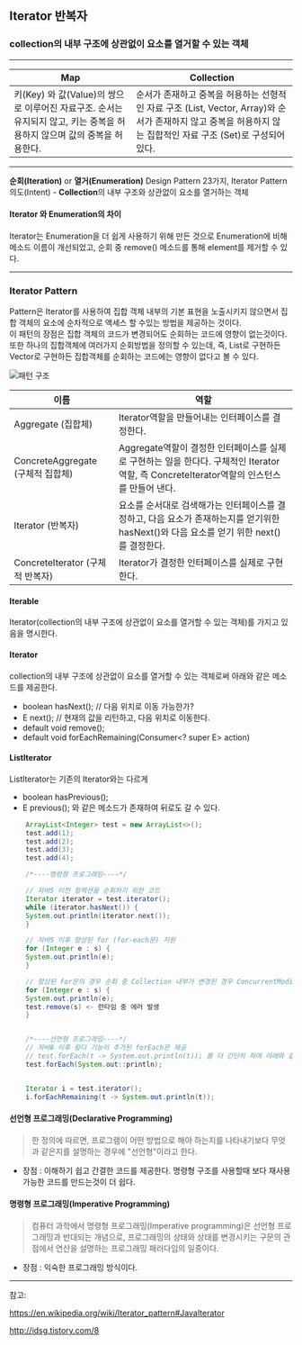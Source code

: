 ## Iterator 반복자
### collection의 내부 구조에 상관없이 요소를 열거할 수 있는 객체

-----

Map | Collection
------|------
키(Key) 와 값(Value)의 쌍으로 이루어진 자료구조. 순서는 유지되지 않고, 키는 중복을 허용하지 않으며 값의 중복을 허용한다. | 순서가 존재하고 중복을 허용하는 선형적인 자료 구조 (List, Vector, Array)와 순서가 존재하지 않고 중복을 허용하지 않는 집합적인 자료 구조 (Set)로 구성되어 있다.

------

**순회(Iteration)**  or  **열거(Enumeration)**
Design Pattern 23가지, Iterator Pattern
의도(Intent) - **Collection**의 내부 구조와 상관없이 요소를 열거하는 객체

#### Iterator 와 Enumeration의 차이
Iterator는 Enumeration을 더 쉽게 사용하기 위해 만든 것으로 Enumeration에 비해 메소드 이름이 개선되었고, 순회 중 remove() 메소드를 통해 element를 제거할 수 있다. 

----------

### Iterator Pattern
Pattern은 Iterator를 사용하여 집합 객체 내부의 기본 표현을 노출시키지 않으면서 집합 객체의 요소에 순차적으로 액세스 할 수있는 방법을 제공하는 것이다.  
이 패턴의 장점은 집합 객체의 코드가 변경되어도 순회하는 코드에 영향이 없는것이다.  또한 하나의 집합객체에 여러가지 순회방법을 정의할 수 있는데,  즉,  List로 구현하든 Vector로 구현하든 집합객체를 순회하는 코드에는 영향이 없다고 볼 수 있다. 

![패턴 구조](https://upload.wikimedia.org/wikipedia/commons/thumb/1/13/Iterator_UML_class_diagram.svg/1000px-Iterator_UML_class_diagram.svg.png)

이름 | 역할
---|---
Aggregate (집합체) | Iterator역할을 만들어내는 인터페이스를 결정한다.
ConcreteAggregate (구체적 집합체) | Aggregate역할이 결정한 인터페이스를 실제로 구현하는 일을 한다다. 구체적인 Iterator 역할, 즉 ConcreteIterator역할의 인스턴스를 만들어 낸다.
Iterator (반복자) | 요소를 순서대로 검색해가는 인터페이스를 결정하고, 다음 요소가 존재하는지를 얻기위한 hasNext()와 다음 요소를 얻기 위한 next()를 결정한다.
ConcreteIterator (구체적 반복자) | Iterator가 결정한 인터페이스를 실제로 구현한다.


#### Iterable
Iterator(collection의 내부 구조에 상관없이 요소를 열거할 수 있는 객체)를 가지고 있음을 명시한다.

#### Iterator
collection의 내부 구조에 상관없이 요소를 열거할 수 있는 객체로써 아래와 같은 메소드를 제공한다.
- boolean hasNext();  // 다음 위치로 이동 가능한가?
- E next(); 			// 현재의 값을 리턴하고, 다음 위치로 이동한다. 
- default void remove();
- default void forEachRemaining(Consumer<? super E> action)

#### ListIterator
ListIterator는 기존의 Iterator와는 다르게 
- boolean hasPrevious();
- E previous();
와 같은 메소드가 존재하여 뒤로도 갈 수 있다. 

```java
    ArrayList<Integer> test = new ArrayList<>();
    test.add(1);
    test.add(2);
    test.add(3);
    test.add(4);

    /*----명령형 프로그래밍----*/

    // 자바5 이전 컬렉션을 순회하기 위한 코드
    Iterator iterator = test.iterator();
    while (iterator.hasNext()) {
    System.out.println(iterator.next());
    }

    // 자바5 이후 향상된 for (for-each문) 지원
    for (Integer e : s) {
    System.out.println(e);
    }

    // 향상된 for문의 경우 순회 중 Collection 내부가 변경된 경우 ConcurrentModificationException이 발생 한다.
    for (Integer e : s) {
    System.out.println(e);
    test.remove(s) <- 런타임 중 에러 발생
    }


    /*----선언형 프로그래밍----*/
    // 자바8 이후 람다 기능이 추가된 forEach문 제공
    // test.forEach(t -> System.out.println(t)); 를 더 간단히 하여 아래와 같이 표현 가능
    test.forEach(System.out::println);


    Iterator i = test.iterator();
    i.forEachRemaining(t -> System.out.println(t));
```

#### 선언형 프로그래밍(Declarative Programming)
> 한 정의에 따르면, 프로그램이 어떤 방법으로 해야 하는지를 나타내기보다 무엇과 같은지를 설명하는 경우에 "선언형"이라고 한다.
- 장점 : 이해하기 쉽고 간결한 코드를 제공한다. 명령형 구조를 사용할때 보다 재사용 가능한 코드를 만드는것이 더 쉽다.


#### 명령형 프로그래밍(Imperative Programming)
> 컴퓨터 과학에서 명령형 프로그래밍(Imperative programming)은 선언형 프로그래밍과 반대되는 개념으로, 프로그래밍의 상태와 상태를 변경시키는 구문의 관점에서 연산을 설명하는 프로그래밍 패러다임의 일종이다.
- 장점 : 익숙한 프로그래밍 방식이다.


----------

참고:

https://en.wikipedia.org/wiki/Iterator_pattern#JavaIterator

http://idsg.tistory.com/8

